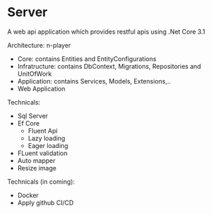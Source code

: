 # Server
A web api application which provides restful apis using .Net Core 3.1

Architecture: n-player
  - Core: contains Entities and EntityConfigurations
  - Infratructure: contains DbContext, Migrations, Repositories and UnitOfWork
  - Application: contains Services, Models, Extensions,..
  - Web Application

Technicals:
  - Sql Server
  - Ef Core
    - Fluent Api
    - Lazy loading
    - Eager loading
  - FLuent validation
  - Auto mapper
  - Resize image

Technicals (in coming):
  - Docker
  - Apply github CI/CD
